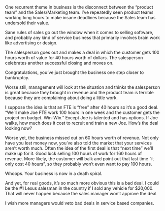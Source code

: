 ﻿One recurrent theme in business is the disconnect between the “product team” and the Sales/Marketing team. I’ve repeatedly seen product teams working long hours to make insane deadlines because the Sales team has undersold their value.

Sane rules of sales go out the window when it comes to selling software, and probably any kind of service business that primarily involves brain work like advertising or design.

The salesperson goes out and makes a deal in which the customer gets 100 hours worth of value for 40 hours worth of dollars. The salesperson celebrates another successful closing and moves on.

Congratulations, you’ve just brought the business one step closer to bankruptcy.

Worse still, management will look at the situation and thinks the salesperson is great because they brought in revenue and the product team is terrible because they are complaining about doing a little work.

I suppose the idea is that an FTE is “free” after 40 hours so it’s a good deal. “We’ll make Joe FTE work 100 hours in one week and the customer gets the project on budget. Win-Win.” Except Joe is talented and has options. If Joe walks, how much does it cost to recruit and train a new Joe. How’s the deal looking now?

Worse yet, the business missed out on 60 hours worth of revenue. Not only have you lost money now, you’ve also told the market that your services aren’t worth much. Often the idea of the first deal is that “next time” we’ll make up for it. Good luck selling 100 hours of work for 160 hours of revenue. More likely, the customer will balk and point out that last time “it only cost 40 hours”, so they probably won’t even want to pay 100 hours.

Whoops. Your business is now in a death spiral.

And yet, for real goods, it’s so much more obvious this is a bad deal. I could be the #1 Lexus salesman in the country if I sold any vehicle for $20,000. That will never happen because the sales manager won’t approve the deal.

I wish more managers would veto bad deals in service based companies.